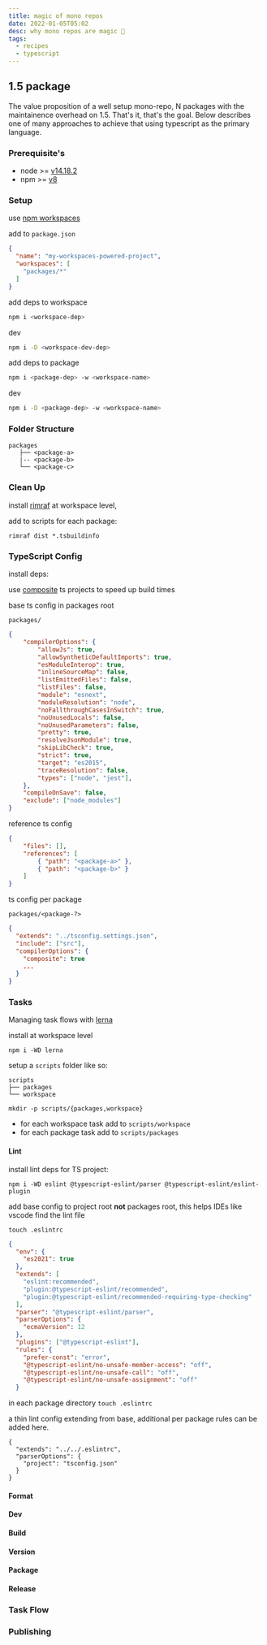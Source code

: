 ```yaml
---
title: magic of mono repos
date: 2022-01-05T05:02
desc: why mono repos are magic 🧙
tags:
  - recipes
  - typescript
---
```


## 1.5 package

The value proposition of a well setup mono-repo, N packages with the maintainence overhead on 1.5. That's it, that's the goal. Below describes one of many approaches to achieve that using typescript as the primary language.

### Prerequisite's

- node >= [v14.18.2](https://nodejs.org/download/release/v14.18.2/)
- npm  >= [v8](https://github.com/npm/cli)

### Setup

use [npm workspaces](https://docs.npmjs.com/cli/v8/using-npm/workspaces)

add to `package.json`

```json
{
  "name": "my-workspaces-powered-project",
  "workspaces": [
    "packages/*"
  ]
}
```
add deps to workspace

```bash
npm i <workspace-dep>
```
dev

```bash
npm i -D <workspace-dev-dep>
```
add deps to package

```bash
npm i <package-dep> -w <workspace-name>
```
dev

```bash
npm i -D <package-dep> -w <workspace-name>
```

### Folder Structure

```
packages
   ├── <package-a>
   |-- <package-b>
   └── <package-c>

```

### Clean Up

install [rimraf](https://www.npmjs.com/package/rimraf) at workspace level,

add to scripts for each package:

`rimraf dist *.tsbuildinfo`

### TypeScript Config

install deps:

use [composite](https://www.typescriptlang.org/tsconfig#composite) ts projects to speed up build times

base ts config in packages root

`packages/`

```json
{
    "compilerOptions": {
        "allowJs": true,
        "allowSyntheticDefaultImports": true,
        "esModuleInterop": true,
        "inlineSourceMap": false,
        "listEmittedFiles": false,
        "listFiles": false,
        "module": "esnext",
        "moduleResolution": "node",
        "noFallthroughCasesInSwitch": true,
        "noUnusedLocals": false,
        "noUnusedParameters": false,
        "pretty": true,
        "resolveJsonModule": true,
        "skipLibCheck": true,
        "strict": true,
        "target": "es2015",
        "traceResolution": false,
        "types": ["node", "jest"],
    },
    "compileOnSave": false,
    "exclude": ["node_modules"]
}
```
reference ts config

```json
{
    "files": [],
    "references": [
        { "path": "<package-a>" },
        { "path": "<package-b>" }
    ]
}
```
ts config per package

`packages/<package-?>`

```json
{
  "extends": "../tsconfig.settings.json",
  "include": ["src"],
  "compilerOptions": {
    "composite": true
    ...
  }
}
```

### Tasks

Managing task flows with [lerna](https://lerna.js.org/)

install at workspace level

`npm i -WD lerna`

setup a `scripts` folder like so:

```
scripts
├── packages
└── workspace
```
`mkdir -p scripts/{packages,workspace}`

* for each workspace task add to `scripts/workspace`
* for each package task add to `scripts/packages`

#### Lint

install lint deps for TS project:

`npm i -WD eslint @typescript-eslint/parser @typescript-eslint/eslint-plugin`

add base config to project root __not__ packages root, this helps IDEs like vscode find the lint file

`touch .eslintrc`

```json
{
  "env": {
    "es2021": true
  },
  "extends": [
    "eslint:recommended",
    "plugin:@typescript-eslint/recommended",
    "plugin:@typescript-eslint/recommended-requiring-type-checking"
  ],
  "parser": "@typescript-eslint/parser",
  "parserOptions": {
    "ecmaVersion": 12
  },
  "plugins": ["@typescript-eslint"],
  "rules": {
    "prefer-const": "error",
    "@typescript-eslint/no-unsafe-member-access": "off",
    "@typescript-eslint/no-unsafe-call": "off",
    "@typescript-eslint/no-unsafe-assignment": "off"
  }
```

in each package directory `touch .eslintrc`

a thin lint config extending from base, additional per package rules can be added here.

```
{
  "extends": "../../.eslintrc",
  "parserOptions": {
    "project": "tsconfig.json"
  }
}
```

#### Format
#### Dev
#### Build
#### Version
#### Package
#### Release
### Task Flow
### Publishing
